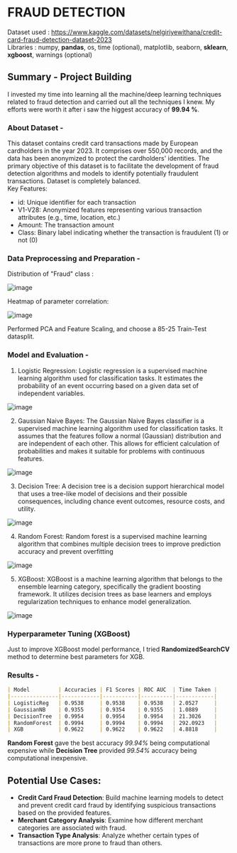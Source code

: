 # FRAUD DETECTION
Dataset used : https://www.kaggle.com/datasets/nelgiriyewithana/credit-card-fraud-detection-dataset-2023
<br>
Libraries : numpy, **pandas**, os, time (optional), matplotlib, seaborn, **sklearn**, **xgboost**, warnings (optional)
<br>
## Summary - Project Building
I invested my time into learning all the machine/deep learning techniques related to fraud detection and carried out all the techniques I knew. My efforts were worth it after i saw the higgest accuracy 
of **99.94 %**.
<br>
### About Dataset -
This dataset contains credit card transactions made by European cardholders in the year 2023. It comprises over 550,000 records, and the data has been anonymized to protect the cardholders' identities. 
The primary objective of this dataset is to facilitate the development of fraud detection algorithms and models to identify potentially fraudulent transactions. Dataset is completely balanced.
<br>
Key Features:
- id: Unique identifier for each transaction
- V1-V28: Anonymized features representing various transaction attributes (e.g., time, location, etc.)
- Amount: The transaction amount
- Class: Binary label indicating whether the transaction is fraudulent (1) or not (0)

### Data Preprocessing and Preparation -

Distribution of "Fraud" class :

![image](https://github.com/Shreshtth/Fraud-Detection/assets/98511654/f0786af6-7460-4d0f-a9e7-057ba7ef1b9b)

Heatmap of parameter correlation:

![image](https://github.com/Shreshtth/Fraud-Detection/assets/98511654/b97f5b98-acb9-43f7-8883-e8fcff0a40d3)

Performed PCA and Feature Scaling, and choose a 85-25 Train-Test datasplit.

### Model and Evaluation -

1. Logistic Regression: Logistic regression is a supervised machine learning algorithm used for classification tasks. It estimates the probability of an event occurring based on a given data set of independent variables.

![image](https://github.com/Shreshtth/Fraud-Detection/assets/98511654/9c89de5f-0fd4-418a-a334-1f799da88f06)


2. Gaussian Naive Bayes: The Gaussian Naive Bayes classifier is a supervised machine learning algorithm used for classification tasks. It assumes that the features follow a normal (Gaussian) distribution and are independent of each other. This allows for efficient calculation of probabilities and makes it suitable for problems with continuous features.

![image](https://github.com/Shreshtth/Fraud-Detection/assets/98511654/3d7dc83d-bde0-4c4a-80c4-4257ebc36be5)


3. Decision Tree: A decision tree is a decision support hierarchical model that uses a tree-like model of decisions and their possible consequences, including chance event outcomes, resource costs, and utility.

![image](https://github.com/Shreshtth/Fraud-Detection/assets/98511654/17d9f921-0b2c-4144-a419-8b0e0ad19aef)


4. Random Forest: Random forest is a supervised machine learning algorithm that combines multiple decision trees to improve prediction accuracy and prevent overfitting

![image](https://github.com/Shreshtth/Fraud-Detection/assets/98511654/02b9f976-407f-486a-ba37-45129038c597)


5. XGBoost: XGBoost is a machine learning algorithm that belongs to the ensemble learning category, specifically the gradient boosting framework. It utilizes decision trees as base learners and employs regularization techniques to enhance model generalization.

![image](https://github.com/Shreshtth/Fraud-Detection/assets/98511654/7c25a90d-b71c-4444-94bb-d7fb863cfe68)

### Hyperparameter Tuning (XGBoost)
Just to improve XGBoost model performance, I tried **RandomizedSearchCV** method to determine best parameters for XGB.

### Results -
```markdown
| Model         | Accuracies | F1 Scores | ROC AUC  | Time Taken |
|---------------|------------|-----------|----------|------------|
| LogisticReg   | 0.9538     | 0.9538    | 0.9538   | 2.0527     |
| GaussianNB    | 0.9355     | 0.9354    | 0.9355   | 1.0889     |
| DecisionTree  | 0.9954     | 0.9954    | 0.9954   | 21.3026    |
| RandomForest  | 0.9994     | 0.9994    | 0.9994   | 292.0923   |
| XGB           | 0.9622     | 0.9622    | 0.9622   | 4.8818     |
```
**Random Forest** gave the best accuracy *99.94%* being computational expensive while **Decision Tree** provided *99.54%* accuracy being computational inexpensive.

## Potential Use Cases:

- **Credit Card Fraud Detection**: Build machine learning models to detect and prevent credit card fraud by identifying suspicious transactions based on the provided features.
- **Merchant Category Analysis**: Examine how different merchant categories are associated with fraud.
- **Transaction Type Analysis**: Analyze whether certain types of transactions are more prone to fraud than others.
